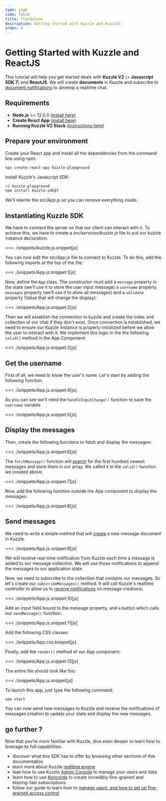 ```yaml
---
type: page
code: false
title: Standalone
description: Getting started with Kuzzle and ReactJS
order: 0
---
```


# Getting Started with Kuzzle and ReactJS

This tutorial will help you get started deals with **Kuzzle V2** (+ **Javascript SDK 7**) and **ReactJS**. We will create **documents** in Kuzzle and subscribe to
[document notifications](/sdk/js/7/essentials/realtime-notifications#document-messages) to develop a realtime chat.

## Requirements

- **Node.js** >= 12.0.0 ([install here](https://nodejs.org/en/download/))
- **Create React App** ([install here](https://github.com/facebook/create-react-app))
- **Running Kuzzle V2 Stack** ([instructions here](/core/2/guides/getting-started/running-kuzzle))

## Prepare your environment

Create your React app and install all the dependencies from the command line using npm:
```bash
npx create-react-app kuzzle-playground
```
Install Kuzzle's Javascript SDK: 
```bash
cd kuzzle-playground
npm install kuzzle-sdk@7
```

We'll rewrite the *src/App.js* so you can remove everything inside.

## Instantiating Kuzzle SDK

We have to connect the server so that our client can interact with it.
To achieve this, we have to create a *src/services/kuzzle.js* file to put our kuzzle instance declaration:

<<< ./snippets/kuzzle.js.snippet[js]

You can now edit the *src/App.js* file to connect to Kuzzle. To do this, add the following imports at the top of the file:

<<< ./snippets/App.js.snippet:1[js]

Now, define the `App` class. The constructor must add a `message` property in the state (we'll use it to store the user input message) a `username` property, `messages` property (we’ll use it to store all messages) and a `validate` property (Value that will change the display):

<<< ./snippets/App.js.snippet:2[js]

Then we will establish the connection to kuzzle and create the index and collection of our chat if they don't exist. Once connection is established, we need to ensure our Kuzzle instance is properly initialized before we allow the user to interact with it. We implement this logic in the the following `valid()` method in the App Component:

<<< ./snippets/App.js.snippet:3[js]

## Get the username

First of all, we need to know the user's name. Let's start by adding the following function.

<<< ./snippets/App.js.snippet:4[js]

As you can see we'll need the `handleInputChange()` function to save the `username` variable

<<< ./snippets/App.js.snippet:5[js]

## Display the messages

Then, create the following functions to fetch and display the messages:

<<< ./snippets/App.js.snippet:6[js]

The `fetchMessage()` function will [search](/sdk/js/7/controllers/document/search) for the first hundred newest messages and store them in our array. We called it in the `valid()` function we created above.

<<< ./snippets/App.js.snippet:7[js]

Now, add the following function outside the App component to display the messages:

<<< ./snippets/App.js.snippet:8[js]

## Send messages

We need to write a simple method that will [create](/sdk/js/7/controllers/document/create) a new message document in Kuzzle.

<<< ./snippets/App.js.snippet:9[js]

We will receive real-time notification from Kuzzle each time a message is added to our message collection.
We will use those notifications to append the messages to our application state.

Now, we need to subscribe to the collection that contains our messages. So let's create our `subscribeMessages()` method. It will call Kuzzle's realtime controller to allow us to [receive notifications](/sdk/js/7/controllers/realtime/subscribe) on message creations:

<<< ./snippets/App.js.snippet:10[js]

Add an input field bound to the message property, and a button which calls our `sendMessage()` function: 

<<< ./snippets/App.js.snippet:11[js]

Add the following CSS classes:

<<< ./snippets/App.css.snippet[js]

Finally, add the `render()` method of our App component:

<<< ./snippets/App.js.snippet:12[js]

The entire file should look like this:

<<< ./snippets/App.js.snippet[js]

To launch this app, just type the following command:

```bash
npm start
```

You can now send new messages to Kuzzle and receive the notifications of messages creation to update your state and display the new messages.

## go further ?

Now that you're more familiar with Kuzzle, dive even deeper to learn how to leverage its full capabilities:

- discover what this SDK has to offer by browsing other sections of this documentation
- learn more about Kuzzle [realtime engine](/core/2/guides/essentials/real-time)
- lean how to use Kuzzle [Admin Console](/core/2/guides/essentials/admin-console) to manage your users and data
- learn how to use [Koncorde](/core/2/guides/cookbooks/realtime-api/introduction) to create incredibly fine-grained and blazing-fast subscriptions
- follow our guide to learn how to [manage users, and how to set up fine-grained access control](/core/2/guides/essentials/security)


